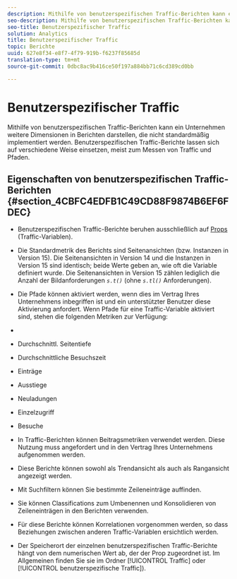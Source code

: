 ```yaml
---
description: Mithilfe von benutzerspezifischen Traffic-Berichten kann ein Unternehmen weitere Dimensionen in Berichten darstellen, die nicht standardmäßig implementiert werden. Benutzerspezifischen Traffic-Berichte lassen sich auf verschiedene Weise einsetzen, meist zum Messen von Traffic und Pfaden.
seo-description: Mithilfe von benutzerspezifischen Traffic-Berichten kann ein Unternehmen weitere Dimensionen in Berichten darstellen, die nicht standardmäßig implementiert werden. Benutzerspezifischen Traffic-Berichte lassen sich auf verschiedene Weise einsetzen, meist zum Messen von Traffic und Pfaden.
seo-title: Benutzerspezifischer Traffic
solution: Analytics
title: Benutzerspezifischer Traffic
topic: Berichte
uuid: 627e8f34-e8f7-4f79-919b-f6237f85685d
translation-type: tm+mt
source-git-commit: 0dbc8ac9b416ce50f197a884bb71c6cd389cd0bb

---
```



# Benutzerspezifischer Traffic

Mithilfe von benutzerspezifischen Traffic-Berichten kann ein Unternehmen weitere Dimensionen in Berichten darstellen, die nicht standardmäßig implementiert werden. Benutzerspezifischen Traffic-Berichte lassen sich auf verschiedene Weise einsetzen, meist zum Messen von Traffic und Pfaden.

## Eigenschaften von benutzerspezifischen Traffic-Berichten {#section_4CBFC4EDFB1C49CD88F9874B6EF6FDEC}

* Benutzerspezifischen Traffic-Berichte beruhen ausschließlich auf [Props](https://marketing.adobe.com/resources/help/en_US/sc/implement/c_propn.html) (Traffic-Variablen).
* Die Standardmetrik des Berichts sind Seitenansichten (bzw. Instanzen in Version 15). Die Seitenansichten in Version 14 und die Instanzen in Version 15 sind identisch; beide Werte geben an, wie oft die Variable definiert wurde. Die Seitenansichten in Version 15 zählen lediglich die Anzahl der Bildanforderungen *`s.t()`* (ohne *`s.tl()`* Anforderungen).

* Die Pfade können aktiviert werden, wenn dies im Vertrag Ihres Unternehmens inbegriffen ist und ein unterstützter Benutzer diese Aktivierung anfordert. Wenn Pfade für eine Traffic-Variable aktiviert sind, stehen die folgenden Metriken zur Verfügung:
* 

   * Durchschnittl. Seitentiefe
   * Durchschnittliche Besuchszeit
   * Einträge
   * Ausstiege
   * Neuladungen
   * Einzelzugriff
   * Besuche

* In Traffic-Berichten können Beitragsmetriken verwendet werden. Diese Nutzung muss angefordert und in den Vertrag Ihres Unternehmens aufgenommen werden.
* Diese Berichte können sowohl als Trendansicht als auch als Rangansicht angezeigt werden.
* Mit Suchfiltern können Sie bestimmte Zeileneinträge auffinden.
* Sie können Classifications zum Umbenennen und Konsolidieren von Zeileneinträgen in den Berichten verwenden.
* Für diese Berichte können Korrelationen vorgenommen werden, so dass Beziehungen zwischen anderen Traffic-Variablen ersichtlich werden.
* Der Speicherort der einzelnen benutzerspezifischen Traffic-Berichte hängt von dem numerischen Wert ab, der der Prop zugeordnet ist. Im Allgemeinen finden Sie sie im Ordner [!UICONTROL Traffic] oder [!UICONTROL benutzerspezifische Traffic]).

